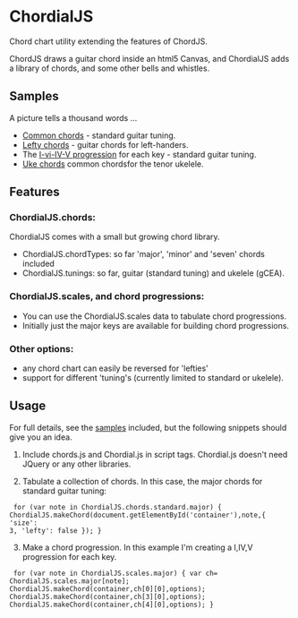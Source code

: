 ChordialJS
==========

Chord chart utility extending the features of ChordJS.

ChordJS draws a guitar chord inside an html5 Canvas, and ChordialJS adds a library of chords, and some other bells and whistles.

Samples
-------
A picture tells a thousand words ...

 - [Common chords](http://laher.github.com/ChordialJS/sample-common-chords.html) - standard guitar tuning.
 - [Lefty chords](http://laher.github.com/ChordialJS/sample-lefty.html) - guitar chords for left-handers.
 - The [I-vi-IV-V progression](http://laher.github.com/ChordialJS/sample-progression1.html) for each key - standard guitar tuning.
 - [Uke chords](http://laher.github.com/ChordialJS/sample-ukelele.html) common chordsfor the tenor ukelele.

Features
-------
### ChordialJS.chords:

ChordialJS comes with a small but growing chord library. 

 - ChordialJS.chordTypes: so far 'major', 'minor' and 'seven' chords included 
 - ChordialJS.tunings: so far, guitar (standard tuning) and ukelele (gCEA).

### ChordialJS.scales, and chord progressions:
 - You can use the ChordialJS.scales data to tabulate chord progressions.
 - Initially just the major keys are available for building chord progressions. 

### Other options:
 - any chord chart can easily be reversed for 'lefties'
 - support for different 'tuning's (currently limited to standard or ukelele).

Usage
-----
For full details, see the [samples](http://laher.github.com/ChordialJS/samples.html) included, but the following snippets should give you an idea.
 1. Include chords.js and Chordial.js in script tags. Chordial.js doesn't need JQuery or any other libraries.

 2. Tabulate a collection of chords. In this case, the major chords for standard guitar tuning:

<code><pre>
   for (var note in ChordialJS.chords.standard.major) {
	ChordialJS.makeChord(document.getElementById('container'),note,{ 'size': 3, 'lefty': false });
   }
</pre></code>

 3. Make a chord progression. In this example I'm creating a I,IV,V progression for each key.

<code><pre>
   for (var note in ChordialJS.scales.major) {
	var ch= ChordialJS.scales.major[note];
	ChordialJS.makeChord(container,ch[0][0],options);
	ChordialJS.makeChord(container,ch[3][0],options);
	ChordialJS.makeChord(container,ch[4][0],options);
   }
</pre></code>

 
